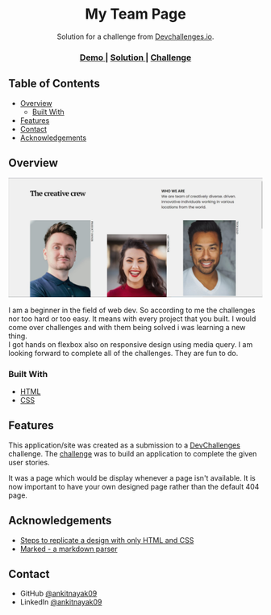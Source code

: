 <h1 align="center">My Team Page</h1>

<div align="center">
   Solution for a challenge from  <a href="http://devchallenges.io" target="_blank">Devchallenges.io</a>.
</div>

<div align="center">
  <h3>
    <a href="https://ankitnayak09.github.io/Devchallenge-404-not-found-/"> 
      Demo
    </a>
    <span> | </span>
    <a href="https://github.com/ankitnayak09/Devchallenge-404-not-found-">
      Solution
    </a>
    <span> | </span>
    <a href="https://devchallenges.io/challenges/wBunSb7FPrIepJZAg0sY">
      Challenge
    </a>
  </h3>
</div>

<!-- TABLE OF CONTENTS -->

## Table of Contents

- [Overview](#overview)
  - [Built With](#built-with)
- [Features](#features)
- [Contact](#contact)
- [Acknowledgements](#acknowledgements)

<!-- OVERVIEW -->

## Overview

![screenshot](Desktop-View.jpg)


I am a beginner in the field of web dev. So according to me the challenges nor too hard or too easy. It means with every project that you built. I would come over challenges and with them being solved i was learning a new thing.  
I got hands on flexbox also on responsive design using media query. 
I am looking forward to complete all of the challenges. They are fun to do.
### Built With

- [HTML](https://www.w3schools.com/html/default.asp)
- [CSS](https://www.w3schools.com/css/default.asp)

## Features

This application/site was created as a submission to a [DevChallenges](https://devchallenges.io/challenges) challenge. The [challenge](https://devchallenges.io/challenges/wBunSb7FPrIepJZAg0sY) was to build an application to complete the given user stories.

It was a page which would be display whenever a page isn't available. It is now important to have your own designed page rather than the default 404 page.


## Acknowledgements

<!-- This section should list any articles or add-ons/plugins that helps you to complete the project. This is optional but it will help you in the future. For exmpale -->

- [Steps to replicate a design with only HTML and CSS](https://devchallenges-blogs.web.app/how-to-replicate-design/)
- [Marked - a markdown parser](https://github.com/chjj/marked)

## Contact

- GitHub [@ankitnayak09](https://github.com/ankitnayak09)
- LinkedIn [@ankitnayak09](https://linkedin.com/ankitnayak09)
